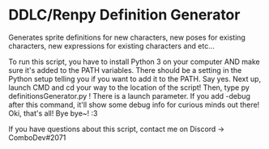 # DDLC/Renpy Definition Generator
Generates sprite definitions for new characters, new poses for existing characters, new expressions for existing characters and etc... 

To run this script, you have to install Python 3 on your computer AND make sure it's added to the PATH variables. There should be a setting in the Python setup telling you if you want to add it to the PATH. Say yes. Next up, launch CMD and cd your way to the location of the script! Then, type py definitionsGenerator.py ! There is a launch parameter. If you add -debug after this command, it'll show some debug info for curious minds out there! Oki, that's all! Bye bye~! :3

If you have questions about this script, contact me on Discord -> ComboDev#2071
